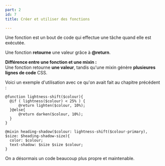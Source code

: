 ```yaml
---
part: 2
id: 7
title: Créer et utiliser des fonctions

---
```

Une fonction est un bout de code qui effectue une tâche quand elle est exécutée.

Une fonction **retourne** une valeur grâce à **@return**.

**Différence entre une fonction et une mixin :**  
Une fonction retourne **une valeur**, tandis qu'une mixin génère **plusieures lignes de code** CSS.

Voici un exemple d'utilisation avec ce qu'on avait fait au chapitre précédent :

    @function lightness-shift($colour){
      @if ( lightness($colour) < 25% ) {
          @return lighten($colour, 10%);
      }@else{
          @return darken($colour, 10%);
      }
    }          

    @mixin heading-shadow($colour: lightness-shift($colour-primary), $size: $heading-shadow-size){
      color: $colour;
      text-shadow: $size $size $colour;
    }
                

On a désormais un code beaucoup plus propre et maintenable.
